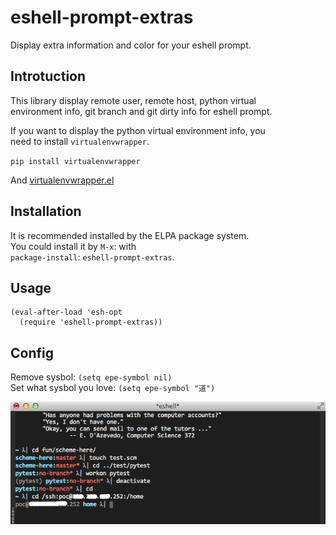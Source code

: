 eshell-prompt-extras
====================

Display extra information and color for your eshell prompt.

Introtuction
------------
This library display remote user, remote host, python virtual  
environment info, git branch and git dirty info for eshell prompt.  

If you want to display the python virtual environment info, you  
need to install `virtualenvwrapper`.  

`pip install virtualenvwrapper`  

And [virtualenvwrapper.el](https://github.com/porterjamesj/virtualenvwrapper.el)

Installation
------------
It is recommended installed by the ELPA package system.  
You could install it by `M-x`: with  
`package-install`: `eshell-prompt-extras`.

Usage
-----
    (eval-after-load 'esh-opt
      (require 'eshell-prompt-extras))

Config
------

Remove sysbol: `(setq epe-symbol nil)`  
Set what sysbol you love: `(setq epe-symbol "道")`  

![](./screenshot.png?raw=true)
